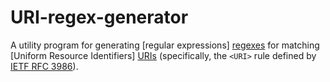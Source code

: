 
URI-regex-generator
======================================================================

A utility program for generating [regular expressions] [regexes] for
matching [Uniform Resource Identifiers] [URIs] (specifically, the
`<URI>` rule defined by [IETF RFC 3986]).

[regexes]: <https://en.wikipedia.org/wiki/Regular_expression>
[URIs]: <https://en.wikipedia.org/wiki/Uniform_resource_identifier>
[IETF RFC 3986]: <https://tools.ietf.org/html/rfc3986>
